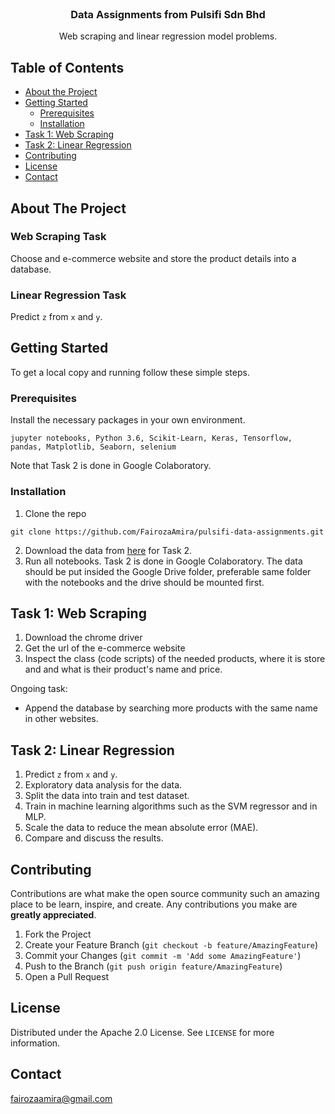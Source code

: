 <!-- PROJECT LOGO -->
<br />

  <h3 align="center">Data Assignments from Pulsifi Sdn Bhd</h3>

  <p align="center">
    Web scraping and linear regression model problems.
  </p>
</p>



<!-- TABLE OF CONTENTS -->
## Table of Contents

* [About the Project](#about-the-project)
* [Getting Started](#getting-started)
  * [Prerequisites](#prerequisites)
  * [Installation](#installation)
* [Task 1: Web Scraping](#task-1-web-scraping)
* [Task 2: Linear Regression](#task-2-linear-regression)
* [Contributing](#contributing)
* [License](#license)
* [Contact](#contact)


<!-- ABOUT THE PROJECT -->
## About The Project

### Web Scraping Task
Choose and e-commerce website and store the product details into a database. 

### Linear Regression Task
Predict `z` from `x` and `y`.

<!-- GETTING STARTED -->
## Getting Started

To get a local copy and running follow these simple steps.

### Prerequisites

Install the necessary packages in your own environment.
```
jupyter notebooks, Python 3.6, Scikit-Learn, Keras, Tensorflow, pandas, Matplotlib, Seaborn, selenium
```

Note that Task 2 is done in Google Colaboratory.

### Installation
 
1. Clone the repo
```
git clone https://github.com/FairozaAmira/pulsifi-data-assignments.git
```
2. Download the data from [here](https://github.com/FairozaAmira/pulsifi-data-assignments/blob/master/test.csv) for Task 2.
4. Run all notebooks. Task 2 is done in Google Colaboratory. The data should be put insided the Google Drive folder, preferable same folder with the notebooks and the drive should be mounted first.

## Task 1: Web Scraping

1. Download the chrome driver
2. Get the url of the e-commerce website
3. Inspect the class (code scripts) of the needed products, where it is store and and what is their product's name and price.

Ongoing task:
* Append the database by searching more products with the same name in other websites.

## Task 2: Linear Regression

1. Predict `z` from `x` and `y`.
2. Exploratory data analysis for the data.
3. Split the data into train and test dataset.
4. Train in machine learning algorithms such as the SVM regressor and in MLP.
5. Scale the data to reduce the mean absolute error (MAE).
6. Compare and discuss the results.

<!-- CONTRIBUTING -->
## Contributing

Contributions are what make the open source community such an amazing place to be learn, inspire, and create. Any contributions you make are **greatly appreciated**.

1. Fork the Project
2. Create your Feature Branch (`git checkout -b feature/AmazingFeature`)
3. Commit your Changes (`git commit -m 'Add some AmazingFeature'`)
4. Push to the Branch (`git push origin feature/AmazingFeature`)
5. Open a Pull Request

<!-- LICENSE -->
## License

Distributed under the Apache 2.0 License. See `LICENSE` for more information.

<!-- CONTACT -->
## Contact

[fairozaamira@gmail.com](fairozaamira@gmail.com) 


